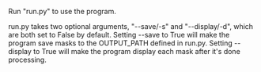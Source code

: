 Run "run.py" to use the program.

run.py takes two optional arguments, "--save/-s" and "--display/-d", which are both set to False by default. Setting --save to True will make the program save masks to the OUTPUT_PATH defined in run.py. Setting --display to True will make the program display each mask after it's done processing. 